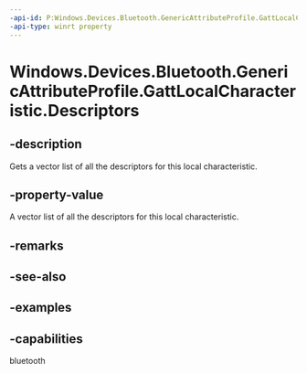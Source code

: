 ```yaml
---
-api-id: P:Windows.Devices.Bluetooth.GenericAttributeProfile.GattLocalCharacteristic.Descriptors
-api-type: winrt property
---
```


<!-- Property syntax.
public IVectorView<GattLocalDescriptor> Descriptors { get; }
-->

# Windows.Devices.Bluetooth.GenericAttributeProfile.GattLocalCharacteristic.Descriptors

## -description
Gets a vector list of all the descriptors for this local characteristic.

## -property-value
A vector list of all the descriptors for this local characteristic.

## -remarks

## -see-also

## -examples


## -capabilities
bluetooth

